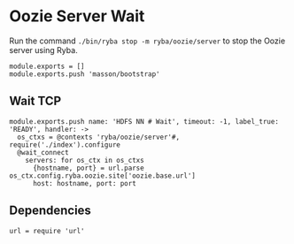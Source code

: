 
# Oozie Server Wait

Run the command `./bin/ryba stop -m ryba/oozie/server` to stop the Oozie
server using Ryba.

    module.exports = []
    module.exports.push 'masson/bootstrap'

## Wait TCP

    module.exports.push name: 'HDFS NN # Wait', timeout: -1, label_true: 'READY', handler: ->
      os_ctxs = @contexts 'ryba/oozie/server'#, require('./index').configure
      @wait_connect
        servers: for os_ctx in os_ctxs
          {hostname, port} = url.parse os_ctx.config.ryba.oozie.site['oozie.base.url']
          host: hostname, port: port

## Dependencies

    url = require 'url'
